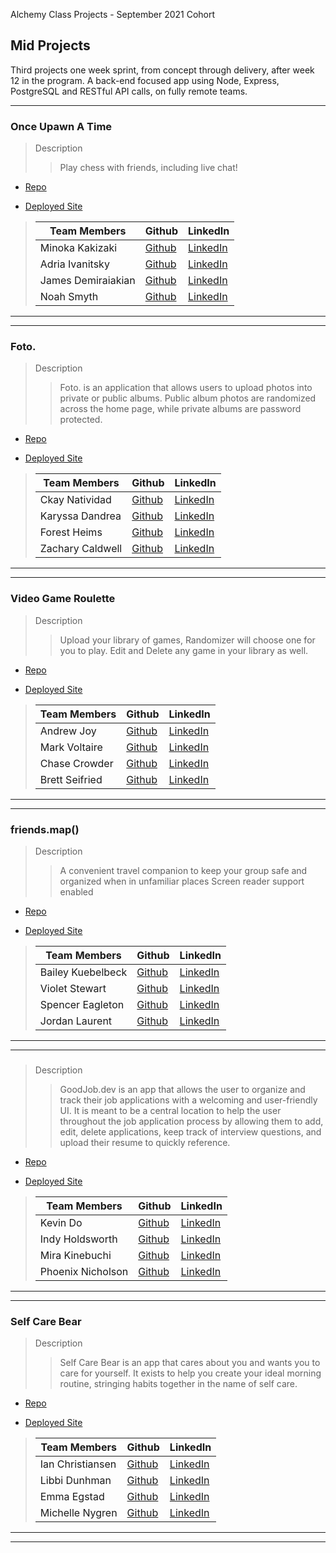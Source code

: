 Alchemy Class Projects - September 2021 Cohort

## Mid Projects

Third projects one week sprint, from concept through delivery, after week 12 in the program.  A back-end focused app using Node, Express, PostgreSQL and RESTful API calls, on fully remote teams.

___

### Once Upawn A Time

> Description 
>> Play chess with friends, including live chat!

* [Repo](https://github.com/Alchemy-Chess-Group/react-chess-project-week)

* [Deployed Site](https://onceupawnatime.netlify.app/)

>| Team Members  | Github  | LinkedIn  |
>|---|---|---|
>| Minoka Kakizaki | [Github](https://github.com/kakizaki55)   | [LinkedIn](https://www.linkedin.com/in/minoka-kakizaki/)   |
>| Adria Ivanitsky |  [Github](https://github.com/adriaivanitsky)  |  [LinkedIn](https://www.linkedin.com/in/adriaivanitsky)  |
>| James Demiraiakian |  [Github](https://github.com/james-demiraiakian)  |  [LinkedIn](https://www.linkedin.com/in/james-demiraiakian/)  |
>| Noah Smyth |  [Github](https://github.com/NoahDeltoroSmyth)  |  [LinkedIn](https://www.linkedin.com/in/noahdeltorosmyth/)  |

___
___

### Foto.

> Description 
>> Foto. is an application that allows users to upload photos into private or public albums. Public album photos are randomized across the home page, while private albums are password protected.

* [Repo](https://github.com/photo-app-placeholder/Foto)

* [Deployed Site](https://foto-app.netlify.app/)

>| Team Members  | Github  | LinkedIn  |
>|---|---|---|
>| Ckay Natividad | [Github](https://github.com/ckaynatividad)   | [LinkedIn](https://www.linkedin.com/in/ckaynatividad)   |
>| Karyssa Dandrea |  [Github](https://github.com/karyssa-dandrea)  |  [LinkedIn](https://www.linkedin.com/in/karyssa-dandrea/)  |
>| Forest Heims |  [Github](https://github.com/forestheims)  |  [LinkedIn](https://www.linkedin.com/in/forestheims/)  |
>| Zachary Caldwell |  [Github](https://github.com/zcaldwell)  |  [LinkedIn](https://www.linkedin.com/in/zach-caldwell)  |

___
___

### Video Game Roulette

> Description 
>> Upload your library of games, Randomizer will choose one for you to play. Edit and Delete any game in your library as well.

* [Repo](https://github.com/video-game-roulette/vgr)

* [Deployed Site](https://vgr.netlify.app/)

>| Team Members  | Github  | LinkedIn  |
>|---|---|---|
>| Andrew Joy | [Github](https://github.com/ajoy267)   | [LinkedIn](https://www.linkedin.com/in/andrewjoy12/)   |
>| Mark Voltaire | [Github](https://github.com/markjvoltaire)  |  [LinkedIn](https://www.linkedin.com/in/mark-voltaire-4907091bb/)  |
>| Chase Crowder | [Github](https://github.com/Gcrowder93)  |  [LinkedIn](https://www.linkedin.com/in/gregory-crowder/)  |
>| Brett Seifried |  [Github](https://github.com/BrettSeifried)  |  [LinkedIn](https://www.linkedin.com/in/brett-seifried/)  |

___
___

### friends.map()

> Description 
>> A convenient travel companion to keep your group safe and organized when in unfamiliar places
Screen reader support enabled

* [Repo](https://github.com/friends-dot-map/friends-dot-map)

* [Deployed Site](https://friends-dot-map.netlify.app/login)

>| Team Members  | Github  | LinkedIn  |
>|---|---|---|
>| Bailey Kuebelbeck | [Github](https://github.com/baileykue)   | [LinkedIn](https://www.linkedin.com/in/bailey-kuebelbeck/)   |
>| Violet Stewart | [Github](https://github.com/VioletKatrinStewart)  |  [LinkedIn](https://www.linkedin.com/in/violet-katrin-stewart/)  |
>| Spencer Eagleton | [Github](https://github.com/spencer-eagleton)  |  [LinkedIn](https://www.linkedin.com/in/spencer-eagleton/)  |
>| Jordan Laurent |  [Github](https://github.com/jlaurentpdx)  |  [LinkedIn](https://www.linkedin.com/in/jordan-laurent-pdx/)  |

___
___

### 

> Description 
>> GoodJob.dev is an app that allows the user to organize and track their job applications with a welcoming and user-friendly UI. It is meant to be a central location to help the user throughout the job application process by allowing them to add, edit, delete applications, keep track of interview questions, and upload their resume to quickly reference. 

* [Repo](https://github.com/alchemy-job-app/job-app)

* [Deployed Site](https://goodjob.dev/)

>| Team Members  | Github  | LinkedIn  |
>|---|---|---|
>| Kevin Do | [Github](https://github.com/kevindo1)   | [LinkedIn](https://www.linkedin.com/in/kdo/)   |
>| Indy Holdsworth| [Github](https://github.com/H-Indiana-Holdsworth)  |  [LinkedIn](https://www.linkedin.com/in/h-indiana-holdsworth/)  |
>| Mira Kinebuchi | [Github](https://github.com/mira-kine)  |  [LinkedIn](https://www.linkedin.com/in/mira-kinebuchi/)  |
>| Phoenix Nicholson |  [Github](https://github.com/phoenix-nicholson)  |  [LinkedIn](https://www.linkedin.com/in/phoenix-nicholson/)  |

___
___

### Self Care Bear

> Description 
>> Self Care Bear is an app that cares about you and wants you to care for yourself. It exists to help you create your ideal morning routine, stringing habits together in the name of self care.

* [Repo](https://github.com/self-care-bear/self-care-bear)

* [Deployed Site](https://self-care-bears.netlify.app/)

>| Team Members  | Github  | LinkedIn  |
>|---|---|---|
>| Ian Christiansen | [Github](https://github.com/ian-christiansen)   | [LinkedIn](https://www.linkedin.com/in/ianchristiansen/)   |
>| Libbi Dunhman | [Github](https://github.com/Libbi-Dunham)  |  [LinkedIn](https://www.linkedin.com/in/libbi-dunham/)  |
>| Emma Egstad | [Github](https://github.com/emmaegstad)  |  [LinkedIn](https://www.linkedin.com/in/emmaegstad)  |
>| Michelle Nygren |  [Github](https://github.com/michellerenehey)  |  [LinkedIn](https://www.linkedin.com/in/michellenygren/)  |

___
___ 
